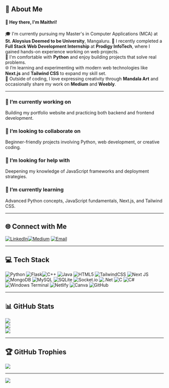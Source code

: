## 💫 About Me

#### 👋 Hey there, I'm Maithri!

🎓 I'm currently pursuing my Master's in Computer Applications (MCA) at **St. Aloysius Deemed to be University**, Mangaluru. 
💼 I recently completed a **Full Stack Web Development Internship** at **Prodigy InfoTech**, where I gained hands-on experience working on web projects.  
🐍 I'm comfortable with **Python** and enjoy building projects that solve real problems.  
🌐 I’m learning and experimenting with modern web technologies like **Next.js** and **Tailwind CSS** to expand my skill set.  
🎨 Outside of coding, I love expressing creativity through **Mandala Art** and occasionally share my work on **Medium** and **Weebly**.

---

### 🔭 I’m currently working on
Building my portfolio website and practicing both backend and frontend development.

### 👯 I’m looking to collaborate on
Beginner-friendly projects involving Python, web development, or creative coding.

### 🤝 I’m looking for help with
Deepening my knowledge of JavaScript frameworks and deployment strategies.

### 🌱 I’m currently learning
Advanced Python concepts, JavaScript fundamentals, Next.js, and Tailwind CSS.

---

## 🌐 Connect with Me

[![LinkedIn](https://img.shields.io/badge/LinkedIn-%230077B5.svg?logo=linkedin&logoColor=white)](https://www.linkedin.com/in/maithri-suvarna-1532b0283/)[![Medium](https://img.shields.io/badge/Medium-12100E?logo=medium&logoColor=white)](https://medium.com/@smaithri039)  [![Email](https://img.shields.io/badge/Email-D14836?logo=gmail&logoColor=white)](mailto:smaithri039@gmail.com)

---

## 💻 Tech Stack

![Python](https://img.shields.io/badge/python-3670A0?style=for-the-badge&logo=python&logoColor=ffdd54) ![Flask](https://img.shields.io/badge/flask-%23000.svg?style=for-the-badge&logo=flask&logoColor=white)![C++](https://img.shields.io/badge/c++-%2300599C.svg?style=for-the-badge&logo=c%2B%2B&logoColor=white)  ![Java](https://img.shields.io/badge/java-%23ED8B00.svg?style=for-the-badge&logo=openjdk&logoColor=white)  ![HTML5](https://img.shields.io/badge/html5-%23E34F26.svg?style=for-the-badge&logo=html5&logoColor=white)  ![TailwindCSS](https://img.shields.io/badge/tailwindcss-%2338B2AC.svg?style=for-the-badge&logo=tailwind-css&logoColor=white)  ![Next JS](https://img.shields.io/badge/Next-black?style=for-the-badge&logo=next.js&logoColor=white)  ![MongoDB](https://img.shields.io/badge/MongoDB-%234ea94b.svg?style=for-the-badge&logo=mongodb&logoColor=white)  ![MySQL](https://img.shields.io/badge/mysql-4479A1.svg?style=for-the-badge&logo=mysql&logoColor=white)  ![SQLite](https://img.shields.io/badge/sqlite-%2307405e.svg?style=for-the-badge&logo=sqlite&logoColor=white)  ![Socket.io](https://img.shields.io/badge/Socket.io-black?style=for-the-badge&logo=socket.io&badgeColor=010101)  ![.Net](https://img.shields.io/badge/.NET-5C2D91?style=for-the-badge&logo=.net&logoColor=white)  ![C](https://img.shields.io/badge/c-%2300599C.svg?style=for-the-badge&logo=c&logoColor=white)  ![C#](https://img.shields.io/badge/c%23-%23239120.svg?style=for-the-badge&logo=csharp&logoColor=white)  ![Windows Terminal](https://img.shields.io/badge/Windows%20Terminal-%234D4D4D.svg?style=for-the-badge&logo=windows-terminal&logoColor=white)  ![Netlify](https://img.shields.io/badge/netlify-%23000000.svg?style=for-the-badge&logo=netlify&logoColor=#00C7B7)  ![Canva](https://img.shields.io/badge/Canva-%2300C4CC.svg?style=for-the-badge&logo=Canva&logoColor=white)  ![GitHub](https://img.shields.io/badge/github-%23121011.svg?style=for-the-badge&logo=github&logoColor=white)

---

## 📊 GitHub Stats

![](https://github-readme-stats.vercel.app/api?username=codemy3&theme=dark&hide_border=true&include_all_commits=true&count_private=false)  
![](https://nirzak-streak-stats.vercel.app/?user=codemy3&theme=dark&hide_border=true)  
![](https://github-readme-stats.vercel.app/api/top-langs/?username=codemy3&theme=dark&hide_border=true&include_all_commits=true&count_private=false&layout=compact)

---

## 🏆 GitHub Trophies

![](https://github-profile-trophy.vercel.app/?username=codemy3&theme=radical&no-frame=false&no-bg=false&margin-w=4)

---

[![](https://visitcount.itsvg.in/api?id=codemy3&icon=1&color=0)](https://visitcount.itsvg.in)

<!-- Proudly created with GPRM ( https://gprm.itsvg.in ) -->
